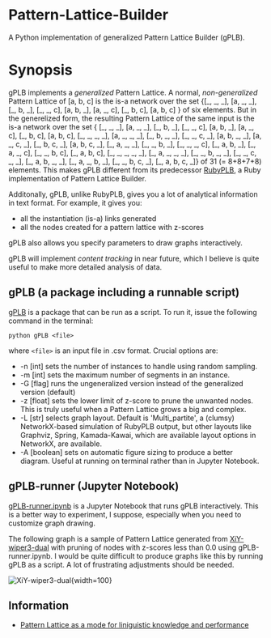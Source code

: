 # Pattern-Lattice-Builder
A Python implementation of generalized Pattern Lattice Builder (gPLB).

# Synopsis

gPLB implements a _generalized_ Pattern Lattice. A normal, _non-generalized_ Pattern Lattice of [a, b, c] is the is-a network over the set
{[\_, \_, \_],
[a, \_, \_], [\_, b, \_], [\_, \_, c],
[a, b, \_], [a, \_, c], [\_, b, c],
[a, b, c] } of six elements.
But in the generelized form, the resulting Pattern Lattice of the same input is the is-a network over the set 
{ [\_, \_, \_],
[a, \_, \_], [\_, b, \_], [\_, \_, c],
[a, b, \_], [a, \_, c], [\_, b, c],
[a, b, c],
[\_, \_, \_, \_],
[a, \_, \_, \_], [\_, b, \_, \_], [\_, \_, c, \_],
[a, b, \_, \_], [a, \_, c, \_], [\_, b, c, \_],
[a, b, c, \_],
[\_, a, \_, \_], [\_, \_, b, \_], [\_, \_, \_, c],
[\_, a, b, \_], [\_, a, \_, c], [\_, \_, b, c],
[\_, a, b, c],
[\_, \_, \_, \_, \_],
[\_, a, \_, \_, \_], [\_, \_, b, \_, \_], [\_, \_, c, \_, \_],
[\_, a, b, \_, \_], [\_, a, \_, b, \_], [\_, \_, b, c, \_],
[\_, a, b, c, \_]} of 31 (= 8+8+7+8) elements.
This makes gPLB different from its predecessor [RubyPLB](https://github.com/yohasebe/rubyplb), a Ruby implementation of Pattern Lattice Builder.

Additonally, gPLB, unlike RubyPLB, gives you a lot of analytical information in text format. For example, it gives you:

- all the instantiation (is-a) links generated
- all the nodes created for a pattern lattice with z-scores

gPLB also allows you specify parameters to draw graphs interactively.

gPLB will implement _content tracking_ in near future, which I believe is quite useful to make more detailed analysis of data.


## gPLB (a package including a runnable script)
[gPLB](gPLB) is a package that can be run as a script. To run it, issue the following command in the terminal:

```python gPLB <file>```

where `<file>` is an input file in .csv format. Crucial options are:

- -n [int] sets the number of instances to handle using random sampling.
- -m [int] sets the maximum number of segments in an instance.
- -G [flag] runs the ungeneralized version instead of the generalized version (default)
- -z [float] sets the lower limit of z-score to prune the unwanted nodes. This is truly useful when a Pattern Lattice grows a big and complex.
- -L [str] selects graph layout. Default is 'Multi_partite', a (clumsy) NetworkX-based simulation of RubyPLB output, but other layouts like Graphviz, Spring, Kamada-Kawai, which are available layout options in NetworkX, are available.
- -A [boolean] sets on automatic figure sizing to produce a better diagram. Useful at running on terminal rather than in Jupyter Notebook.

## gPLB-runner (Jupyter Notebook)

[gPLB-runner.ipynb](gPLB-runner.ipynb) is a Jupyter Notebook that runs gPLB interactively. This is a better way to experiment, I suppose, especially when you need to customize graph drawing.

The following graph is a sample of Pattern Lattice generated from [XiY-wiper3-dual](sources/plb-XiY-wiper3-dual.csv) with pruning of nodes with z-scores less than 0.0 using gPLB-runner.ipynb. I would be quite difficult to produce graphs like this by running gPLB as a script. A lot of frustrating adjustments should be needed. 

![XiY-wiper3-dual](graphs/pl-XiY-wiper3-dual.png){width=100}


## Information

- [Pattern Lattice as a mode for liniguistic knowledge and performance](https://aclanthology.org/Y09-1030.pdf) 